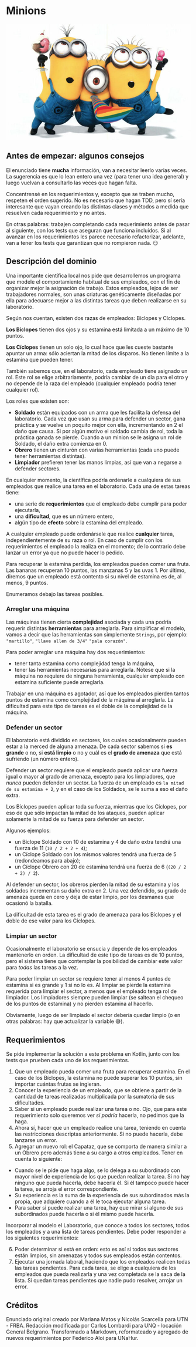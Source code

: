 # Minions

![Minions cover](assets/minions.jpg)

## Antes de empezar: algunos consejos

El enunciado tiene **mucha** información, van a necesitar leerlo varias veces. La sugerencia es que lo lean entero una vez (para tener una idea general) y luego vuelvan a consultarlo las veces que hagan falta.

Concentrensé en los requerimientos y, excepto que se traben mucho, respeten el orden sugerido. No es necesario que hagan TDD, pero sí sería interesante que vayan creando las distintas clases y métodos a medida que resuelven cada requerimiento y no antes. 

En otras palabras: trabajen completando cada requerimiento antes de pasar al siguiente, con los tests que aseguran que funciona incluidos. Si al avanzar en los requerimientos les parece necesario refactorizar, adelante, van a tener los tests que garantizan que no rompieron nada. :smirk: 

## Descripción del dominio

Una importante científica local nos pide que desarrollemos un programa que modele el comportamiento habitual de sus empleados, con el fin de organizar mejor la asignación de trabajo. Estos empleados, lejos de ser trabajadores normales, son unas criaturas genéticamente diseñadas por ella para adecuarse mejor a las distintas tareas que deben realizarse en su laboratorio.

Según nos cuentan, existen dos razas de empleados: Bíclopes y Cíclopes.

**Los Bíclopes** tienen dos ojos y su estamina está limitada a un máximo de 10 puntos.

**Los Cíclopes** tienen un solo ojo, lo cual hace que les cueste bastante apuntar un arma: sólo aciertan la mitad de los disparos. No tienen límite a la estamina que pueden tener.

También sabemos que, en el laboratorio, cada empleado tiene asignado un rol. Este rol se elige arbitrariamente, podría cambiar de un día para el otro y no depende de la raza del empleado (cualquier empleado podría tener cualquier rol). 

Los roles que existen son:

* **Soldado** están equipados con un arma que les facilita la defensa del laboratorio. Cada vez que usan su arma para defender un sector, gana práctica y se vuelve un poquito mejor con ella, incrementando en 2 el daño que causa. Si por algún motivo el soldado cambia de rol, toda la práctica ganada se pierde. Cuando a un minion se le asigna un rol de Soldado, el daño extra comienza en 0.
* **Obrero** tienen un cinturón con varias herramientas (cada uno puede tener herramientas distintas).
* **Limpiador** prefieren tener las manos limpias, así que van a negarse a defender sectores.

En cualquier momento, la científica podría ordenarle a cualquiera de sus empleados que realice una tarea en el laboratorio. Cada una de estas tareas tiene:

* una serie de **requerimientos** que el empleado debe cumplir para poder ejecutarla, 
* una **dificultad**, que es un número entero,
* algún tipo de **efecto** sobre la estamina del empleado.
  
A cualquier empleado puede ordenársele que realice **cualquier** tarea, independientemente de su raza o rol. En caso de cumplir con los requerimientos el empleado la realiza en el momento; de lo contrario debe lanzar un error ya que no puede hacer lo pedido.

Para recuperar la estamina perdida, los empleados pueden comer una fruta. Las bananas recuperan 10 puntos, las manzanas 5 y las uvas 1. Por último, diremos que un empleado está contento si su nivel de estamina es de, al menos, 9 puntos.

Enumeramos debajo las tareas posibles.

### Arreglar una máquina 

Las máquinas tienen cierta **complejidad** asociada y cada una podría requerir distintas **herramientas** para arreglarla. Para simplificar el modelo, vamos a decir que las herramientas son simplemente `Strings`, por ejemplo: `"martillo"`, `"llave allen de 3/4"` `"pala corazón"`.

Para poder arreglar una máquina hay dos requerimientos:
* tener tanta estamina como complejidad tenga la máquina, 
* tener las herramientas necesarias para arreglarla. Nótese que si la máquina no requiere de ninguna herramienta, cualquier empleado con estamina suficiente puede arreglarla.

Trabajar en una máquina es agotador, así que los empleados pierden tantos puntos de estamina como complejidad de la máquina al arreglarla. La dificultad para este tipo de tareas es el doble de la complejidad de la máquina.

### Defender un sector

El laboratorio está dividido en sectores, los cuales ocasionalmente pueden estar a la merced de alguna amenaza. De cada sector sabemos si **es grande** o no, si **está limpio** o no y cuál es el **grado de amenaza** que está sufriendo (un número entero).

Defender un sector requiere que el empleado pueda aplicar una fuerza igual o mayor al grado de amenaza, excepto para los limpiadores, que _nunca_ pueden defender un sector. La fuerza de un empleado es `la mitad de su estamina + 2`, y en el caso de los Soldados, se le suma a eso el daño extra.

Los Bíclopes pueden aplicar toda su fuerza, mientras que los Ciclopes, por eso de que sólo impactan la mitad de los ataques, pueden aplicar solamente la mitad de su fuerza para defender un sector.

Algunos ejemplos:
* un Bíclope Soldado con 10 de estamina y 4 de daño extra tendrá una fuerza de 11 (`10 / 2 + 2 + 4`);
* un Cíclope Soldado con los mismos valores tendrá una fuerza de 5 (redondeamos para abajo);
* un Cíclope Obrero con 20 de estamina tendrá una fuerza de 6 (`(20 / 2 + 2) / 2`).

Al defender un sector, los obreros pierden la mitad de su estamina y los soldados incrementan su daño extra en 2. Una vez defendido, su grado de amenaza queda en cero y deja de estar limpio, por los desmanes que ocasionó la batalla.

La dificultad de esta tarea es el grado de amenaza para los Bíclopes y el doble de ese valor para los Cíclopes.

### Limpiar un sector

Ocasionalmente el laboratorio se ensucia y depende de los empleados mantenerlo en orden. La dificultad de este tipo de tareas es de 10 puntos, pero el sistema tiene que contemplar la posibilidad de cambiar este valor para _todas_ las tareas a la vez.

Para poder limpiar un sector se requiere tener al menos 4 puntos de estamina si es grande y 1 si no lo es. Al limpiar se pierde la estamina requerida para limpiar el sector, a menos que el empleado tenga rol de limpiador. Los limpiadores siempre pueden limpiar (se saltean el chequeo de los puntos de estamina) y no pierden estamina al hacerlo.

Obviamente, luego de ser limpiado el sector debería quedar limpio (o en otras palabras: hay que actualizar la variable :sweat_smile:). 

## Requerimientos

Se pide implementar la solución a este problema en Kotlin, junto con los tests que prueben cada uno de los requerimientos.

1. Que un empleado pueda comer una fruta para recuperar estamina. En el caso de los Bíclopes, la estamina no puede superar los 10 puntos, sin importar cuántas frutas se ingieran.
1. Conocer la experiencia de un empleado, que se obtiene a partir de la cantidad de tareas realizadas multiplicada por la sumatoria de sus dificultades.
1. Saber si un empleado puede realizar una tarea o no. Ojo, que para este requerimiento solo queremos ver _si podría_ hacerla, no pedimos que la haga. 
1. Ahora sí, hacer que un empleado realice una tarea, teniendo en cuenta las restricciones descriptas anteriormente. Si no puede hacerla, debe lanzarse un error.
1. Agregar un nuevo rol: el Capataz, que se comporta de manera similar a un Obrero pero además tiene a su cargo a otros empleados. Tener en cuenta lo siguiente:
  * Cuando se le pide que haga algo, se lo delega a su subordinado con mayor nivel de experiencia de los que puedan realizar la tarea. Si no hay ninguno que pueda hacerla, debe hacerla él. Si él tampoco puede hacer la tarea, se arroja el error correspondiente.
  * Su experiencia es la suma de la experiencia de sus subordinados más la propia, que adquiere cuando a él le toca ejecutar alguna tarea.
  * Para saber si puede realizar una tarea, hay que mirar si alguno de sus subordinados puede hacerla o si él mismo puede hacerla.

Incorporar al modelo el Laboratorio, que conoce a todos los sectores, todos los empleados y a una lista de tareas pendientes. Debe poder responder a los siguientes requerimientos:

6. Poder determinar si está en orden: esto es así si todos sus sectores están limpios, sin amenazas y todos sus empleados están contentos.
7. Ejecutar una jornada laboral, haciendo que los empleados realicen todas las tareas pendientes. Para cada tarea, se elige a cualquiera de los empleados que pueda realizarla y una vez completada se la saca de la lista. Si quedan tareas pendientes que nadie pudo resolver, arrojar un error.

## Créditos

Enunciado original creado por Mariana Matos y Nicolás Scarcella para UTN - FRBA. Redacción modificada por Carlos Lombardi para UNQ - locación General Belgrano. Transformado a Markdown, reformateado y agregado de nuevos requerimientos por Federico Aloi para UNaHur.
